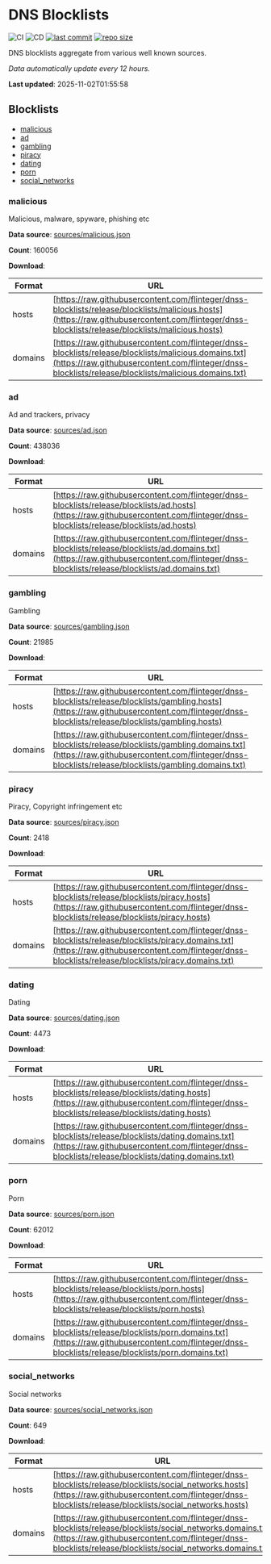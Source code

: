 # DNS Blocklists

![CI](https://github.com/flinteger/dnss-blocklists/workflows/CI/badge.svg?branch=master)
![CD](https://github.com/flinteger/dnss-blocklists/workflows/CD/badge.svg?branch=master)
[![last commit](https://img.shields.io/github/last-commit/flinteger/dnss-blocklists.svg)](https://github.com/flinteger/dnss-blocklists/commits/release)
[![repo size](https://img.shields.io/github/repo-size/flinteger/dnss-blocklists.svg)](https://github.com/flinteger/dnss-blocklists)


DNS blocklists aggregate from various well known sources.

*Data automatically update every 12 hours.*

**Last updated**: 2025-11-02T01:55:58

## Blocklists


* [malicious](#malicious)
* [ad](#ad)
* [gambling](#gambling)
* [piracy](#piracy)
* [dating](#dating)
* [porn](#porn)
* [social_networks](#social_networks)


### malicious

Malicious, malware, spyware, phishing etc

**Data source**: [sources/malicious.json](sources/malicious.json)

**Count**: 160056

**Download**:

| Format | URL |
|----|----|
| hosts | [https://raw.githubusercontent.com/flinteger/dnss-blocklists/release/blocklists/malicious.hosts](https://raw.githubusercontent.com/flinteger/dnss-blocklists/release/blocklists/malicious.hosts) |
| domains | [https://raw.githubusercontent.com/flinteger/dnss-blocklists/release/blocklists/malicious.domains.txt](https://raw.githubusercontent.com/flinteger/dnss-blocklists/release/blocklists/malicious.domains.txt) |



### ad

Ad and trackers, privacy

**Data source**: [sources/ad.json](sources/ad.json)

**Count**: 438036

**Download**:

| Format | URL |
|----|----|
| hosts | [https://raw.githubusercontent.com/flinteger/dnss-blocklists/release/blocklists/ad.hosts](https://raw.githubusercontent.com/flinteger/dnss-blocklists/release/blocklists/ad.hosts) |
| domains | [https://raw.githubusercontent.com/flinteger/dnss-blocklists/release/blocklists/ad.domains.txt](https://raw.githubusercontent.com/flinteger/dnss-blocklists/release/blocklists/ad.domains.txt) |



### gambling

Gambling

**Data source**: [sources/gambling.json](sources/gambling.json)

**Count**: 21985

**Download**:

| Format | URL |
|----|----|
| hosts | [https://raw.githubusercontent.com/flinteger/dnss-blocklists/release/blocklists/gambling.hosts](https://raw.githubusercontent.com/flinteger/dnss-blocklists/release/blocklists/gambling.hosts) |
| domains | [https://raw.githubusercontent.com/flinteger/dnss-blocklists/release/blocklists/gambling.domains.txt](https://raw.githubusercontent.com/flinteger/dnss-blocklists/release/blocklists/gambling.domains.txt) |



### piracy

Piracy, Copyright infringement etc

**Data source**: [sources/piracy.json](sources/piracy.json)

**Count**: 2418

**Download**:

| Format | URL |
|----|----|
| hosts | [https://raw.githubusercontent.com/flinteger/dnss-blocklists/release/blocklists/piracy.hosts](https://raw.githubusercontent.com/flinteger/dnss-blocklists/release/blocklists/piracy.hosts) |
| domains | [https://raw.githubusercontent.com/flinteger/dnss-blocklists/release/blocklists/piracy.domains.txt](https://raw.githubusercontent.com/flinteger/dnss-blocklists/release/blocklists/piracy.domains.txt) |



### dating

Dating

**Data source**: [sources/dating.json](sources/dating.json)

**Count**: 4473

**Download**:

| Format | URL |
|----|----|
| hosts | [https://raw.githubusercontent.com/flinteger/dnss-blocklists/release/blocklists/dating.hosts](https://raw.githubusercontent.com/flinteger/dnss-blocklists/release/blocklists/dating.hosts) |
| domains | [https://raw.githubusercontent.com/flinteger/dnss-blocklists/release/blocklists/dating.domains.txt](https://raw.githubusercontent.com/flinteger/dnss-blocklists/release/blocklists/dating.domains.txt) |



### porn

Porn

**Data source**: [sources/porn.json](sources/porn.json)

**Count**: 62012

**Download**:

| Format | URL |
|----|----|
| hosts | [https://raw.githubusercontent.com/flinteger/dnss-blocklists/release/blocklists/porn.hosts](https://raw.githubusercontent.com/flinteger/dnss-blocklists/release/blocklists/porn.hosts) |
| domains | [https://raw.githubusercontent.com/flinteger/dnss-blocklists/release/blocklists/porn.domains.txt](https://raw.githubusercontent.com/flinteger/dnss-blocklists/release/blocklists/porn.domains.txt) |



### social_networks

Social networks

**Data source**: [sources/social_networks.json](sources/social_networks.json)

**Count**: 649

**Download**:

| Format | URL |
|----|----|
| hosts | [https://raw.githubusercontent.com/flinteger/dnss-blocklists/release/blocklists/social_networks.hosts](https://raw.githubusercontent.com/flinteger/dnss-blocklists/release/blocklists/social_networks.hosts) |
| domains | [https://raw.githubusercontent.com/flinteger/dnss-blocklists/release/blocklists/social_networks.domains.txt](https://raw.githubusercontent.com/flinteger/dnss-blocklists/release/blocklists/social_networks.domains.txt) |



